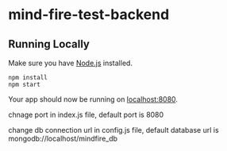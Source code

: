 # mind-fire-test-backend


## Running Locally

Make sure you have [Node.js](http://nodejs.org/) installed.

```
npm install
npm start
```

Your app should now be running on [localhost:8080](http://localhost:8080/).

chnage port in index.js file, default port is 8080

change db connection url in config.js file, default database url is mongodb://localhost/mindfire_db
